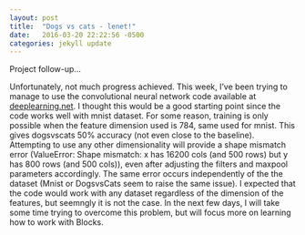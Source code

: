 ```yaml
---
layout: post
title:  "Dogs vs cats - lenet!"
date:   2016-03-20 22:22:56 -0500
categories: jekyll update
---
```

Project follow-up...


Unfortunately, not much progress achieved. This week, I’ve been trying to manage to use the convolutional neural network code available at <a href="http://deeplearning.net/tutorial/lenet.html">deeplearning.net</a>. I thought this would be a good starting point since the code works well with mnist dataset. For some reason, training is only possible when the feature dimension used is 784, same used for mnist. This gives dogsvscats 50% accuracy (not even close to the baseline). Attempting to use any other dimensionality will provide a shape mismatch error (ValueError: Shape mismatch: x has 16200 cols (and 500 rows) but y has 800 rows (and 500 cols)), even after adjusting the filters and maxpool parameters accordingly. The same error occurs independently of the the dataset (Mnist or DogsvsCats seem to raise the same issue). I expected that the code would work with any dataset regardless of the dimension of the features, but seemngly it is not the case. In the next few days, I will take some time trying to overcome this problem, but will focus more on learning how to work with Blocks. 

